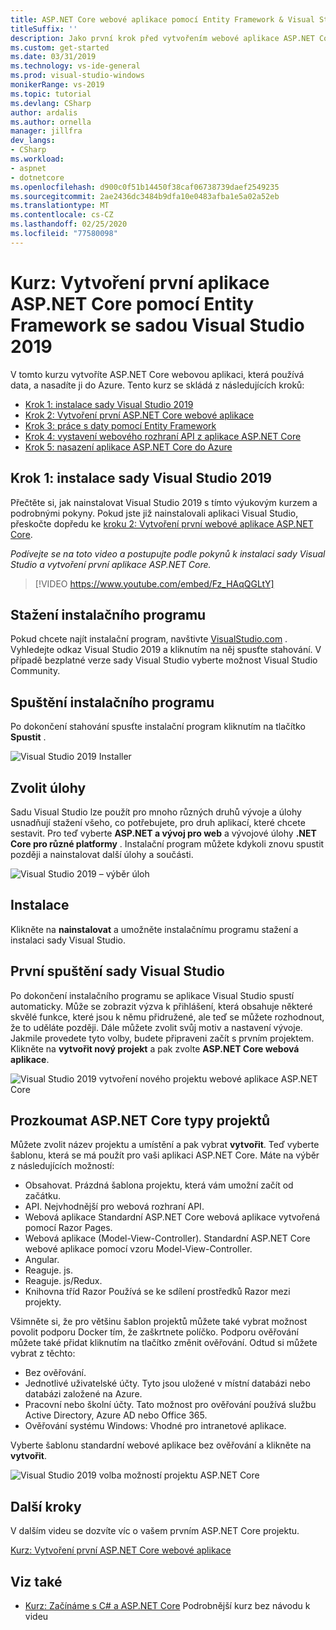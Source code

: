 ```yaml
---
title: ASP.NET Core webové aplikace pomocí Entity Framework & Visual Studio 2019
titleSuffix: ''
description: Jako první krok před vytvořením webové aplikace ASP.NET Core se naučíte, jak nainstalovat Visual Studio 2019 s tímto výukovým kurzem a podrobnými pokyny.
ms.custom: get-started
ms.date: 03/31/2019
ms.technology: vs-ide-general
ms.prod: visual-studio-windows
monikerRange: vs-2019
ms.topic: tutorial
ms.devlang: CSharp
author: ardalis
ms.author: ornella
manager: jillfra
dev_langs:
- CSharp
ms.workload:
- aspnet
- dotnetcore
ms.openlocfilehash: d900c0f51b14450f38caf06738739daef2549235
ms.sourcegitcommit: 2ae2436dc3484b9dfa10e0483afba1e5a02a52eb
ms.translationtype: MT
ms.contentlocale: cs-CZ
ms.lasthandoff: 02/25/2020
ms.locfileid: "77580098"
---
```

# <a name="tutorial-create-your-first-aspnet-core-app-using-entity-framework-with-visual-studio-2019"></a>Kurz: Vytvoření první aplikace ASP.NET Core pomocí Entity Framework se sadou Visual Studio 2019

V tomto kurzu vytvoříte ASP.NET Core webovou aplikaci, která používá data, a nasadíte ji do Azure. Tento kurz se skládá z následujících kroků:

- [Krok 1: instalace sady Visual Studio 2019](#step-1-install-visual-studio-2019)
- [Krok 2: Vytvoření první ASP.NET Core webové aplikace](tutorial-aspnet-core-ef-step-02.md)
- [Krok 3: práce s daty pomocí Entity Framework](tutorial-aspnet-core-ef-step-03.md)
- [Krok 4: vystavení webového rozhraní API z aplikace ASP.NET Core](tutorial-aspnet-core-ef-step-04.md)
- [Krok 5: nasazení aplikace ASP.NET Core do Azure](tutorial-aspnet-core-ef-step-05.md)

## <a name="step-1-install-visual-studio-2019"></a>Krok 1: instalace sady Visual Studio 2019

Přečtěte si, jak nainstalovat Visual Studio 2019 s tímto výukovým kurzem a podrobnými pokyny. Pokud jste již nainstalovali aplikaci Visual Studio, přeskočte dopředu ke [kroku 2: Vytvoření první webové aplikace ASP.NET Core](tutorial-aspnet-core-ef-step-02.md).

_Podívejte se na toto video a postupujte podle pokynů k instalaci sady Visual Studio a vytvoření první aplikace ASP.NET Core._

> [!VIDEO https://www.youtube.com/embed/Fz_HAqQGLtY]

## <a name="download-the-installer"></a>Stažení instalačního programu

Pokud chcete najít instalační program, navštivte [VisualStudio.com](https://visualstudio.com) . Vyhledejte odkaz Visual Studio 2019 a kliknutím na něj spusťte stahování. V případě bezplatné verze sady Visual Studio vyberte možnost Visual Studio Community.

## <a name="start-the-installer"></a>Spuštění instalačního programu

Po dokončení stahování spusťte instalační program kliknutím na tlačítko **Spustit** .

![Visual Studio 2019 Installer](media/vs-2019/vs2019-installer.png)

## <a name="choose-workloads"></a>Zvolit úlohy

Sadu Visual Studio lze použít pro mnoho různých druhů vývoje a úlohy usnadňují stažení všeho, co potřebujete, pro druh aplikací, které chcete sestavit. Pro teď vyberte **ASP.NET a vývoj pro web** a vývojové úlohy **.NET Core pro různé platformy** . Instalační program můžete kdykoli znovu spustit později a nainstalovat další úlohy a součásti.

![Visual Studio 2019 – výběr úloh](media/vs-2019/vs2019-choose-workloads.png)

## <a name="install"></a>Instalace

Klikněte na **nainstalovat** a umožněte instalačnímu programu stažení a instalaci sady Visual Studio.

## <a name="run-visual-studio-for-the-first-time"></a>První spuštění sady Visual Studio

Po dokončení instalačního programu se aplikace Visual Studio spustí automaticky. Může se zobrazit výzva k přihlášení, která obsahuje některé skvělé funkce, které jsou k němu přidružené, ale teď se můžete rozhodnout, že to uděláte později. Dále můžete zvolit svůj motiv a nastavení vývoje. Jakmile provedete tyto volby, budete připraveni začít s prvním projektem. Klikněte na **vytvořit nový projekt** a pak zvolte **ASP.NET Core webová aplikace**.

![Visual Studio 2019 vytvoření nového projektu webové aplikace ASP.NET Core](media/vs-2019/vs2019-create-new-project.png)

## <a name="explore-aspnet-core-project-types"></a>Prozkoumat ASP.NET Core typy projektů

Můžete zvolit název projektu a umístění a pak vybrat **vytvořit**. Teď vyberte šablonu, která se má použít pro vaši aplikaci ASP.NET Core. Máte na výběr z následujících možností:

- Obsahovat. Prázdná šablona projektu, která vám umožní začít od začátku.
- API. Nejvhodnější pro webová rozhraní API.
- Webová aplikace Standardní ASP.NET Core webová aplikace vytvořená pomocí Razor Pages.
- Webová aplikace (Model-View-Controller). Standardní ASP.NET Core webové aplikace pomocí vzoru Model-View-Controller.
- Angular.
- Reaguje. js.
- Reaguje. js/Redux.
- Knihovna tříd Razor Používá se ke sdílení prostředků Razor mezi projekty.

Všimněte si, že pro většinu šablon projektů můžete také vybrat možnost povolit podporu Docker tím, že zaškrtnete políčko. Podporu ověřování můžete také přidat kliknutím na tlačítko změnit ověřování. Odtud si můžete vybrat z těchto:

- Bez ověřování.
- Jednotlivé uživatelské účty. Tyto jsou uložené v místní databázi nebo databázi založené na Azure.
- Pracovní nebo školní účty. Tato možnost pro ověřování používá službu Active Directory, Azure AD nebo Office 365.
- Ověřování systému Windows: Vhodné pro intranetové aplikace.

Vyberte šablonu standardní webové aplikace bez ověřování a klikněte na **vytvořit**.

![Visual Studio 2019 volba možností projektu ASP.NET Core](media/vs-2019/vs2019-choose-aspnetcore-project.png)

## <a name="next-steps"></a>Další kroky

V dalším videu se dozvíte víc o vašem prvním ASP.NET Core projektu.

[Kurz: Vytvoření první ASP.NET Core webové aplikace](tutorial-aspnet-core-ef-step-02.md)

## <a name="see-also"></a>Viz také

- [Kurz: Začínáme s C# a ASP.NET Core](tutorial-aspnet-core.md) Podrobnější kurz bez návodu k videu
